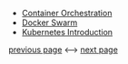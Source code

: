 * [Container Orchestration](/Docker-advance-introduction/Container_orchestration.md)
* [Docker Swarm](/Docker-advance-introduction/Docker_swarm.md)
* [Kubernetes Introduction](/Docker-advance-introduction/Kubernetes_Introduction.md)

[previous page](https://github.com/Raisul191491/Docker-Beginner/blob/main/Docker-on-Mac-and-Windows/docker_on_mac.md) <--> [next page](https://github.com/Raisul191491/Docker-Beginner/blob/main/YAML-introduction/YAML_introduction.md)
